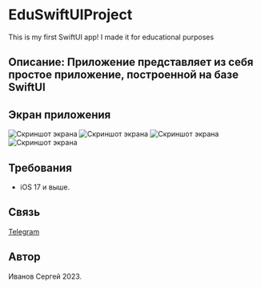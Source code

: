 # EduSwiftUIProject

This is my first SwiftUI app! I made it for educational purposes

## Описание: Приложение представляет из себя простое приложение, построенной на базе SwiftUI

## Экран приложения

![Скриншот экрана](EduSwiftUIProj/Resources/screenshot1.png)
![Скриншот экрана](EduSwiftUIProj/Resources/screenshot2.png)
![Скриншот экрана](EduSwiftUIProj/Resources/screenshot3.png)
![Скриншот экрана](EduSwiftUIProj/Resources/screenshot4.png)

## Требования

- iOS 17 и выше.

## Связь

[Telegram](https://t.me/ivn_srg)

## Автор

Иванов Сергей 2023.

